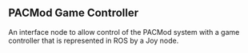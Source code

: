 ## PACMod Game Controller ##

An interface node to allow control of the PACMod system with a game controller
that is represented in ROS by a Joy node.
